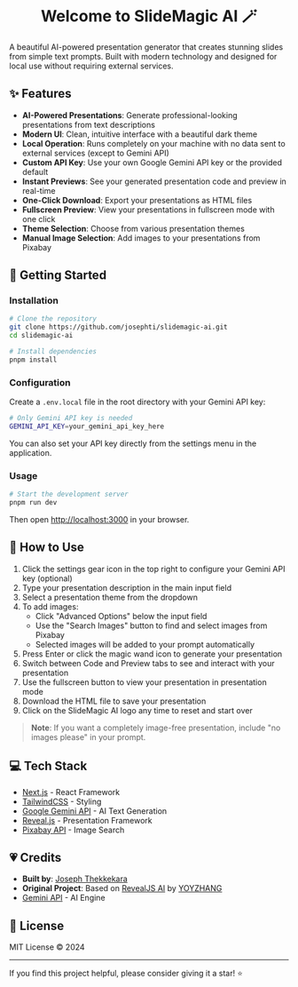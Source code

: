 <h1 align="center">Welcome to SlideMagic AI 🪄</h1>

A beautiful AI-powered presentation generator that creates stunning slides from simple text prompts. Built with modern technology and designed for local use without requiring external services.

## ✨ Features

- **AI-Powered Presentations**: Generate professional-looking presentations from text descriptions
- **Modern UI**: Clean, intuitive interface with a beautiful dark theme
- **Local Operation**: Runs completely on your machine with no data sent to external services (except to Gemini API)
- **Custom API Key**: Use your own Google Gemini API key or the provided default
- **Instant Previews**: See your generated presentation code and preview in real-time
- **One-Click Download**: Export your presentations as HTML files
- **Fullscreen Preview**: View your presentations in fullscreen mode with one click
- **Theme Selection**: Choose from various presentation themes
- **Manual Image Selection**: Add images to your presentations from Pixabay

## 🚀 Getting Started

### Installation

```sh
# Clone the repository
git clone https://github.com/josephti/slidemagic-ai.git
cd slidemagic-ai

# Install dependencies
pnpm install
```

### Configuration

Create a `.env.local` file in the root directory with your Gemini API key:

```sh
# Only Gemini API key is needed
GEMINI_API_KEY=your_gemini_api_key_here
```

You can also set your API key directly from the settings menu in the application.

### Usage

```sh
# Start the development server
pnpm run dev
```

Then open [http://localhost:3000](http://localhost:3000) in your browser.

## 📝 How to Use

1. Click the settings gear icon in the top right to configure your Gemini API key (optional)
2. Type your presentation description in the main input field
3. Select a presentation theme from the dropdown
4. To add images:
   - Click "Advanced Options" below the input field
   - Use the "Search Images" button to find and select images from Pixabay
   - Selected images will be added to your prompt automatically
5. Press Enter or click the magic wand icon to generate your presentation
6. Switch between Code and Preview tabs to see and interact with your presentation
7. Use the fullscreen button to view your presentation in presentation mode
8. Download the HTML file to save your presentation
9. Click on the SlideMagic AI logo any time to reset and start over

> **Note**: If you want a completely image-free presentation, include "no images please" in your prompt.

## 💻 Tech Stack
- [Next.js](https://nextjs.org/docs) - React Framework
- [TailwindCSS](https://tailwindcss.com/) - Styling
- [Google Gemini API](https://ai.google.dev/) - AI Text Generation
- [Reveal.js](https://revealjs.com/) - Presentation Framework
- [Pixabay API](https://pixabay.com/api/docs/) - Image Search

## 💗 Credits
- **Built by**: [Joseph Thekkekara](https://josepht.in)
- **Original Project**: Based on [RevealJS AI](https://github.com/YOYZHANG/ai-ppt) by [YOYZHANG](https://github.com/YOYZHANG)
- [Gemini API](https://ai.google.dev/) - AI Engine

## 📝 License
MIT License © 2024

---

If you find this project helpful, please consider giving it a star! ⭐️
